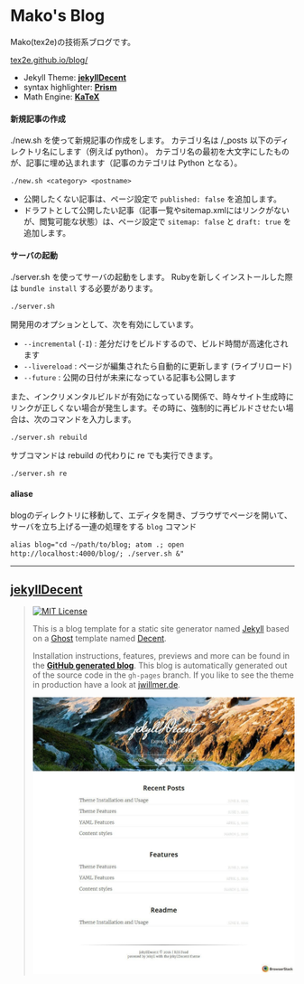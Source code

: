 # Mako's Blog

Mako(tex2e)の技術系ブログです。

[tex2e.github.io/blog/](https://tex2e.github.io/blog/)

- Jekyll Theme: [**jekyllDecent**](https://github.com/jwillmer/jekyllDecent)
- syntax highlighter: [**Prism**](http://prismjs.com/)
- Math Engine: [**KaTeX**](https://katex.org/)

#### 新規記事の作成

./new.sh を使って新規記事の作成をします。
カテゴリ名は /_posts 以下のディレクトリ名にします（例えば python）。
カテゴリ名の最初を大文字にしたものが、記事に埋め込まれます（記事のカテゴリは Python となる）。

```
./new.sh <category> <postname>
```

- 公開したくない記事は、ページ設定で `published: false` を追加します。
- ドラフトとして公開したい記事（記事一覧やsitemap.xmlにはリンクがないが、閲覧可能な状態）は、ページ設定で `sitemap: false` と `draft: true` を追加します。

#### サーバの起動

./server.sh を使ってサーバの起動をします。
Rubyを新しくインストールした際は `bundle install` する必要があります。

```
./server.sh
```

開発用のオプションとして、次を有効にしています。

- `--incremental` (`-I`) : 差分だけをビルドするので、ビルド時間が高速化されます
- `--livereload` : ページが編集されたら自動的に更新します (ライブリロード)
- `--future` : 公開の日付が未来になっている記事も公開します

また、インクリメンタルビルドが有効になっている関係で、時々サイト生成時にリンクが正しくない場合が発生します。その時に、強制的に再ビルドさせたい場合は、次のコマンドを入力します。

```
./server.sh rebuild
```

サブコマンドは rebuild の代わりに re でも実行できます。

```
./server.sh re
```

#### aliase

blogのディレクトリに移動して、エディタを開き、ブラウザでページを開いて、サーバを立ち上げる一連の処理をする `blog` コマンド

```
alias blog="cd ~/path/to/blog; atom .; open http://localhost:4000/blog/; ./server.sh &"
```

-----

## [jekyllDecent](https://github.com/jwillmer/jekyllDecent)

> [![MIT License](https://img.shields.io/badge/license-MIT-green.svg)](#license)
>
> This is a blog template for a static site generator named [Jekyll](https://jekyllrb.com/docs/home/)
> based on a [Ghost](https://ghost.org) template named [Decent](https://github.com/serenader2014/decent).
>
> Installation instructions, features, previews and more can be found in the
> **[GitHub generated blog](http://jwillmer.github.io/jekyllDecent)**.
> This blog is automatically generated out of the source code in the `gh-pages` branch.
> If you like to see the theme in production have a look at [jwillmer.de](http://jwillmer.de).
>
> [![](./media/img/2016-06-08-Readme-front-page-previewe.jpg)](http://jwillmer.github.io/jekyllDecent)
